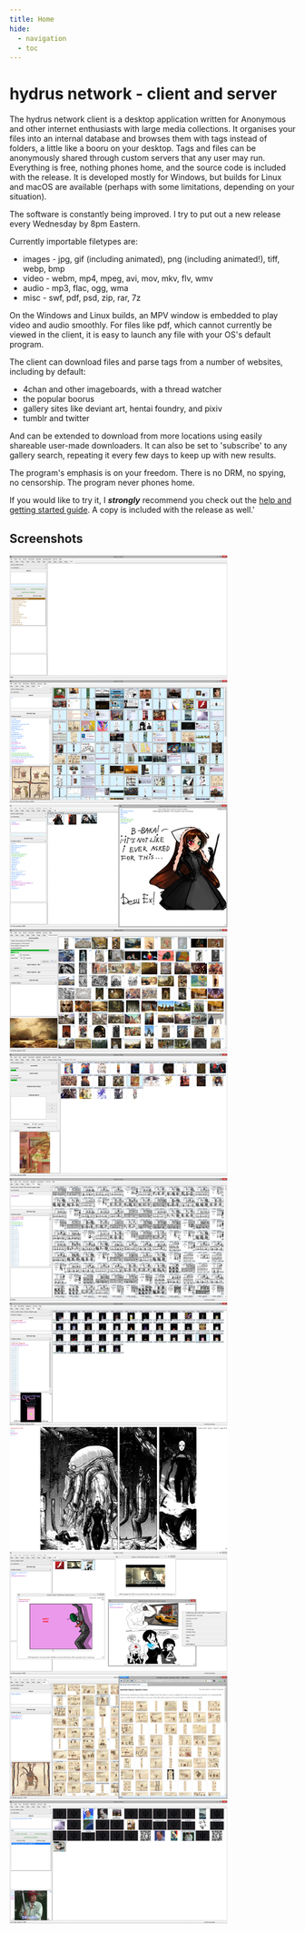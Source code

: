 ```yaml
---
title: Home
hide:
  - navigation
  - toc
---
```

# hydrus network - client and server

The hydrus network client is a desktop application written for Anonymous and other internet enthusiasts with large media collections. It organises your files into an internal database and browses them with tags instead of folders, a little like a booru on your desktop. Tags and files can be anonymously shared through custom servers that any user may run. Everything is free, nothing phones home, and the source code is included with the release. It is developed mostly for Windows, but builds for Linux and macOS are available (perhaps with some limitations, depending on your situation).

The software is constantly being improved. I try to put out a new release every Wednesday by 8pm Eastern.

Currently importable filetypes are:

*   images - jpg, gif (including animated), png (including animated!), tiff, webp, bmp
*   video - webm, mp4, mpeg, avi, mov, mkv, flv, wmv
*   audio - mp3, flac, ogg, wma
*   misc - swf, pdf, psd, zip, rar, 7z

On the Windows and Linux builds, an MPV window is embedded to play video and audio smoothly. For files like pdf, which cannot currently be viewed in the client, it is easy to launch any file with your OS's default program.

The client can download files and parse tags from a number of websites, including by default:

*   4chan and other imageboards, with a thread watcher
*   the popular boorus
*   gallery sites like deviant art, hentai foundry, and pixiv
*   tumblr and twitter

And can be extended to download from more locations using easily shareable user-made downloaders. It can also be set to 'subscribe' to any gallery search, repeating it every few days to keep up with new results.

The program's emphasis is on your freedom. There is no DRM, no spying, no censorship. The program never phones home.

If you would like to try it, I _**strongly**_ recommend you check out the [help and getting started guide](introduction.md). A copy is included with the release as well.'

## Screenshots

[![](images/screenshot_empty_thumb.png)](images/screenshot_empty.png "An empty page. You can search based on file metadata such as filesize and image resolution, not just tags.") 
[![](images/screenshot_general_search_thumb.png)](images/screenshot_general_search.png "A simple tag search.") 
[![](images/screenshot_desu_thumb.png)](images/screenshot_desu.png "You can add more tags to specify a search. Also pictured is the media viewer, for viewing media in larger size.") 
[![](images/screenshot_thread_watcher_thumb.png)](images/screenshot_thread_watcher.png "The thread watcher works for 4chan and 8chan.") 
[![](images/screenshot_deviant_art_thumb.png)](images/screenshot_deviant_art.png "The gallery downloader will search for all the files for a particular artist or tag and download them, parsing tags as it goes.") 
[![](images/screenshot_big_search_thumb.png)](images/screenshot_big_search.png "The client can easily search, display and manage thousands of files.") 
[![](images/screenshot_gunnerkrigg_collect_thumb.png)](images/screenshot_gunnerkrigg_collect.png "Files can be sorted and collected by their tags.") 
[![](images/screenshot_fullscreen_blame_thumb.png)](images/screenshot_fullscreen_blame.png "The media viewer can work as a resizable window or completely fullscreen. It is clean and fast.") 
[![](images/screenshot_video_thumb.png)](images/screenshot_video.png "Many file formats are supported.") 
[![](images/screenshot_booru_thumb.png)](images/screenshot_booru.png "You can run your own (simple!) booru") 
[![](images/screenshot_advanced_autocomplete_thumb.png)](images/screenshot_advanced_autocomplete.png "The client can get complicated if you want it to. This screenshot shows a tag sibling, where one tag is immediately swapped with another, and a non-local search, where results that are known but not on the computer are shown.")
